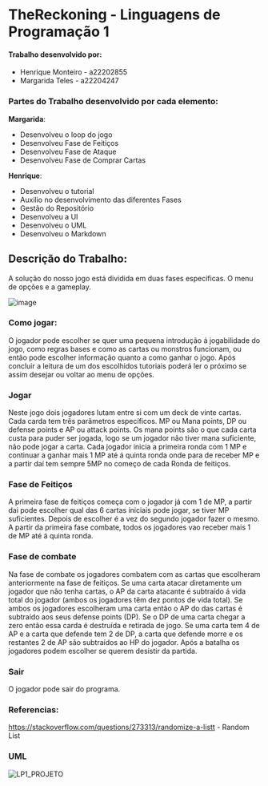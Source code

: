 # **TheReckoning - Linguagens de Programação 1**

#### Trabalho desenvolvido por:

- Henrique Monteiro - a22202855
- Margarida Teles - a22204247

### Partes do Trabalho desenvolvido por cada elemento:

**Margarida**:

- Desenvolveu o loop do jogo
- Desenvolveu Fase de Feitiços
- Desenvolveu Fase de Ataque
- Desenvolveu Fase de Comprar Cartas

**Henrique**:

- Desenvolveu o tutorial
- Auxilio no desenvolvimento das diferentes Fases
- Gestão do Repositório
- Desenvolveu a UI
- Desenvolveu o UML
- Desenvolveu o Markdown

## Descrição do Trabalho:

A solução do nosso jogo está dividida em duas fases especificas. O menu de opções e a gameplay.

![image](https://github.com/MargaridaTeles/TheReckoning/assets/115217452/89bb3160-ec28-4fe5-85a7-e5b8e85b7eb8)

### Como jogar:

O jogador pode escolher se quer uma pequena introdução á jogabilidade do jogo, como regras bases e como as cartas ou monstros funcionam, ou então pode escolher informação quanto a como ganhar o jogo. Após concluir a leitura de um dos escolhidos tutoriais poderá ler o próximo se assim desejar ou voltar ao menu de opções.

### Jogar

Neste jogo dois jogadores lutam entre si com um deck de vinte cartas. Cada carda tem três parâmetros específicos. MP ou Mana points, DP ou defense points e AP ou attack points. Os mana points são o que cada carta custa para puder ser jogada, logo se um jogador não tiver mana suficiente, não pode jogar a carta. Cada jogador inicia a primeira ronda com 1 MP e continuar a ganhar mais 1 MP até á quinta ronda onde para de receber MP e a partir daí tem sempre 5MP no começo de cada Ronda de feitiços.

### Fase de Feitiços

A primeira fase de feitiços começa com o jogador já com 1 de MP, a partir dai pode escolher qual das 6 cartas iniciais pode jogar, se tiver MP suficientes. Depois de escolher é a vez do segundo jogador fazer o mesmo. A partir da primeira fase combate, todos os jogadores vao receber mais 1 de MP até á quinta ronda.

### Fase de combate

Na fase de combate os jogadores combatem com as cartas que escolheram anteriormente na fase de feitiços. Se uma carta atacar diretamente um jogador que não tenha cartas, o AP da carta atacante é subtraído á vida total do jogador (ambos os jogadores têm dez pontos de vida total). Se ambos os jogadores escolheram uma carta então o AP do das cartas é subtraído aos seus defense points (DP). Se o DP de uma carta chegar a zero então essa carda é destruída e retirada de jogo. Se uma carta tem 4 de AP e a carta que defende tem 2 de DP, a carta que defende morre e os restantes 2 de AP são subtraídos ao HP do jogador.
Após a batalha os jogadores podem escolher se querem desistir da partida.

### Sair

O jogador pode sair do programa.


### Referencias:
https://stackoverflow.com/questions/273313/randomize-a-listt - Random List


### UML

![LP1_PROJETO](https://github.com/MargaridaTeles/TheReckoning/assets/115217452/407fdeb7-0740-4a3f-8ca6-fdaf2352d901)

